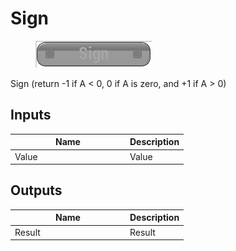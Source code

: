 # Sign

<div align="left" data-full-width="false">

<figure><img src="sign.png" alt=""><figcaption></figcaption></figure>

</div>

Sign (return -1 if A < 0, 0 if A is zero, and +1 if A > 0)

## Inputs

<table>
<thead><tr><th width="170">Name</th><th>Description</th></tr></thead>
<tbody>
<tr><td>Value</td><td>Value</td></tr>
</tbody>
</table>

## Outputs

<table>
<thead><tr><th width="170">Name</th><th>Description</th></tr></thead>
<tbody>
<tr><td>Result</td><td>Result</td></tr>
</tbody>
</table>